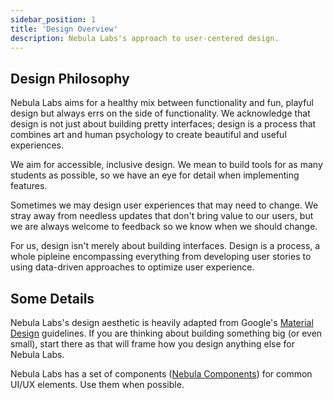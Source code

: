 ```yaml
---
sidebar_position: 1
title: 'Design Overview'
description: Nebula Labs's approach to user-centered design.
---
```


## Design Philosophy

Nebula Labs aims for a healthy mix between functionality and fun, playful
design but always errs on the side of functionality. We acknowledge that design
is not just about building pretty interfaces; design is a process that combines
art and human psychology to create beautiful and useful experiences.

We aim for accessible, inclusive design. We mean to build tools for as many
students as possible, so we have an eye for detail when implementing features.

Sometimes we may design user experiences that may need to change. We stray away
from needless updates that don't bring value to our users, but we are always
welcome to feedback so we know when we should change.

For us, design isn't merely about building interfaces. Design is a process, a
whole pipleine encompassing everything from developing user stories to using
data-driven approaches to optimize user experience.

## Some Details

Nebula Labs's design aesthetic is heavily adapted from Google's
[Material Design](https://material.io/design) guidelines. If you are thinking
about building something big (or even small), start there as that will frame how
you design anything else for Nebula Labs.

Nebula Labs has a set of components ([Nebula Components](https://github.com/UTDNebula/components))
for common UI/UX elements. Use them when possible.
